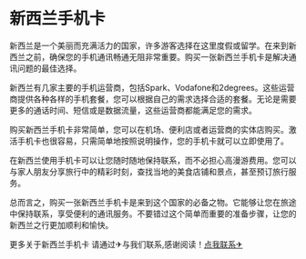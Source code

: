 # 新西兰手机卡

新西兰是一个美丽而充满活力的国家，许多游客选择在这里度假或留学。在来到新西兰之前，确保您的手机通讯畅通无阻非常重要。购买一张新西兰手机卡是解决通讯问题的最佳选择。

新西兰有几家主要的手机运营商，包括Spark、Vodafone和2degrees。这些运营商提供各种各样的手机套餐，您可以根据自己的需求选择合适的套餐。无论是需要更多的通话时间、短信或是数据流量，这些运营商都能满足您的需求。

购买新西兰手机卡非常简单，您可以在机场、便利店或者运营商的实体店购买。激活手机卡也很容易，只需简单地按照说明操作，您的手机卡就可以立即使用了。

在新西兰使用手机卡可以让您随时随地保持联系，而不必担心高漫游费用。您可以与家人朋友分享旅行中的精彩时刻，查找当地的美食店铺和景点，甚至预订旅行服务。

总而言之，购买一张新西兰手机卡是来到这个国家的必备之物。它能够让您在旅途中保持联系，享受便利的通讯服务。不要错过这个简单而重要的准备步骤，让您的新西兰之行更加顺利和愉快。

更多关于新西兰手机卡 请通过✈与我们联系,感谢阅读！[点我联系✈](https://faq.G208.com)